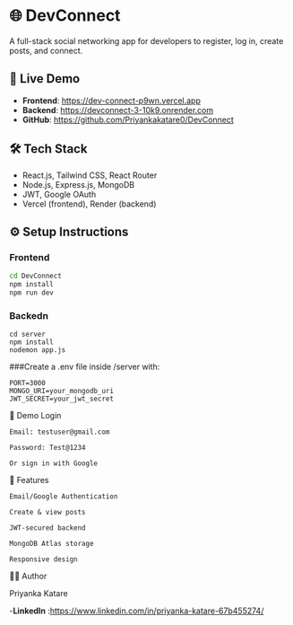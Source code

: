 # 🌐 DevConnect

A full-stack social networking app for developers to register, log in, create posts, and connect.

## 🔗 Live Demo

- **Frontend**: https://dev-connect-p9wn.vercel.app  
- **Backend**: https://devconnect-3-10k9.onrender.com  
- **GitHub**: https://github.com/Priyankakatare0/DevConnect

## 🛠 Tech Stack

- React.js, Tailwind CSS, React Router  
- Node.js, Express.js, MongoDB  
- JWT, Google OAuth  
- Vercel (frontend), Render (backend)

## ⚙️ Setup Instructions

### Frontend

```bash
cd DevConnect
npm install
npm run dev
```
### Backedn
```
cd server
npm install
nodemon app.js
```
###Create a .env file inside /server with:
```
PORT=3000
MONGO_URI=your_mongodb_uri
JWT_SECRET=your_jwt_secret
```
🔐 Demo Login

    Email: testuser@gmail.com

    Password: Test@1234

    Or sign in with Google

🌟 Features

    Email/Google Authentication

    Create & view posts

    JWT-secured backend

    MongoDB Atlas storage

    Responsive design

👩‍💻 Author

Priyanka Katare

-**LinkedIn** :https://www.linkedin.com/in/priyanka-katare-67b455274/
